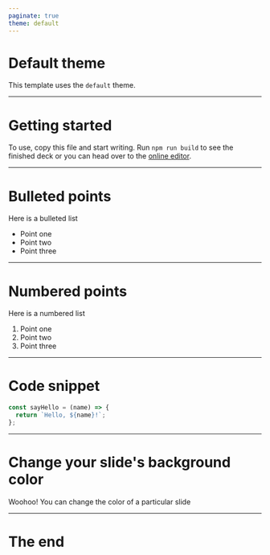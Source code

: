 ```yaml
---
paginate: true
theme: default
---
```


# Default theme

This template uses the `default` theme.

---

# Getting started

To use, copy this file and start writing. Run `npm run build` to see the finished deck or you can head over to the [online editor](https://web.marp.app/).

---

# Bulleted points

Here is a bulleted list

- Point one
- Point two
- Point three

---

# Numbered points

Here is a numbered list

1. Point one
1. Point two
1. Point three

---

# Code snippet

```js
const sayHello = (name) => {
  return `Hello, ${name}!`;
};
```

---

<!-- backgroundColor: salmon -->

# Change your slide's background color

Woohoo! You can change the color of a particular slide

---

# The end
